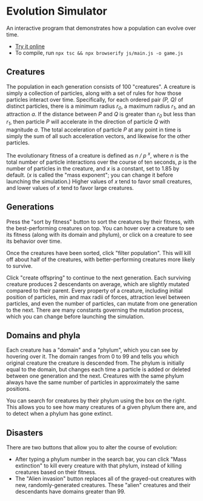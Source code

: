 # Evolution Simulator

An interactive program that demonstrates how a population can evolve over time.

* [Try it online](https://owenbechtel.com/games/evolution-simulator)
* To compile, run `npx tsc && npx browserify js/main.js -o game.js`

## Creatures

The population in each generation consists of 100 "creatures". A creature is simply a collection of particles, along with a set of rules for how those particles interact over time. Specifically, for each ordered pair _(P, Q)_ of distinct particles, there is a minimum radius _r<sub>0</sub>_, a maximum radius _r<sub>1</sub>_, and an attraction _a_. If the distance between _P_ and _Q_ is greater than _r<sub>0</sub>_ but less than _r<sub>1</sub>_, then particle _P_ will accelerate in the direction of particle _Q_ with magnitude _a_. The total acceleration of particle _P_ at any point in time is simply the sum of all such acceleration vectors, and likewise for the other particles.

The evolutionary fitness of a creature is defined as _n / p <sup>x</sup>_, where _n_ is the total number of particle interactions over the course of ten seconds, _p_ is the number of particles in the creature, and _x_ is a constant, set to 1.85 by default. (_x_ is called the "mass exponent"; you can change it before launching the simulation.) Higher values of _x_ tend to favor small creatures, and lower values of _x_ tend to favor large creatures.

## Generations

Press the "sort by fitness" button to sort the creatures by their fitness, with the best-performing creatures on top. You can hover over a creature to see its fitness (along with its domain and phylum), or click on a creature to see its behavior over time.

Once the creatures have been sorted, click "filter population". This will kill off about half of the creatures, with better-performing creatures more likely to survive.

Click "create offspring" to continue to the next generation. Each surviving creature produces 2 descendants on average, which are slightly mutated compared to their parent. Every property of a creature, including initial position of particles, min and max radii of forces, attraction level between particles, and even the number of particles, can mutate from one generation to the next. There are many constants governing the mutation process, which you can change before launching the simulation.

## Domains and phyla

Each creature has a "domain" and a "phylum", which you can see by hovering over it. The domain ranges from 0 to 99 and tells you which original creature the creature is descended from. The phylum is initially equal to the domain, but changes each time a particle is added or deleted between one generation and the next. Creatures with the same phylum always have the same number of particles in approximately the same positions.

You can search for creatures by their phylum using the box on the right. This allows you to see how many creatures of a given phylum there are, and to detect when a phylum has gone extinct.

## Disasters

There are two buttons that allow you to alter the course of evolution:

* After typing a phylum number in the search bar, you can click "Mass extinction" to kill every creature with that phylum, instead of killing creatures based on their fitness.
* The "Alien invasion" button replaces all of the grayed-out creatures with new, randomly-generated creatures. These "alien" creatures and their descendants have domains greater than 99.
